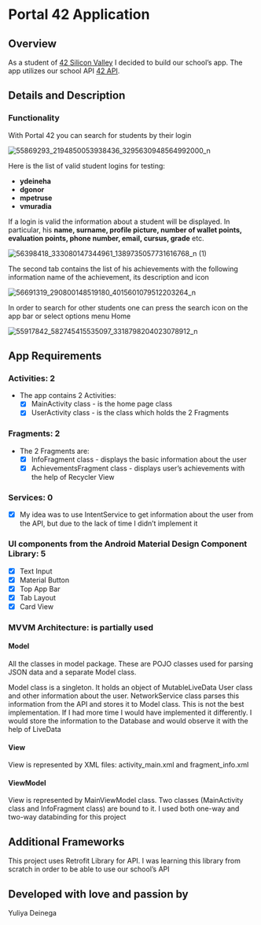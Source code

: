 # Portal 42 Application

## Overview
As a student of [42 Silicon Valley](https://www.42.us.org) I decided to build our school’s app. The app utilizes our school API [42 API](https://api.intra.42.fr/apidoc).


## Details and Description

### Functionality

With Portal 42 you can search for students by their login


![55869293_2194850053938436_3295630948564992000_n](https://user-images.githubusercontent.com/33399226/55455390-4a36b500-5598-11e9-8b0f-74689e7c77e0.png)

Here is the list of valid student logins for testing:
* **ydeineha**
* **dgonor**
* **mpetruse**
* **vmuradia**

If a login is valid the information about a student will be displayed. In particular, his **name, surname, profile picture, number of wallet points, evaluation points, phone number, email, cursus, grade** etc.

![56398418_333080147344961_1389735057731616768_n (1)](https://user-images.githubusercontent.com/33399226/55456973-5ffaa900-559d-11e9-8174-3b70817189a7.png)

The second tab contains the list of his achievements with the following information name of the achievement, its description and icon

![56691319_290800148519180_4015601079512203264_n](https://user-images.githubusercontent.com/33399226/55455451-85d17f00-5598-11e9-8f67-8a2e6b0547f0.png)

In order to search for other students one can press the search icon on the app bar or select options menu Home

![55917842_582745415535097_3318798204023078912_n](https://user-images.githubusercontent.com/33399226/55456871-05614d00-559d-11e9-8e9b-f14eb5a7acb0.png)

## App Requirements
  
### Activities: 2
  * The app contains 2 Activities:
    - [x] MainActivity class - is the home page class
    - [x] UserActivity class - is the class which holds the 2 Fragments
 ### Fragments: 2 
  * The 2 Fragments are:
      - [x] InfoFragment class - displays the basic information about the user
      - [x] AchievementsFragment class - displays user’s achievements with the help of Recycler View
  
  ### Services: 0
- [x] My idea was to use IntentService to get information about the user from the API, but due to the lack of time I didn’t implement it
 ### UI components from the Android Material Design Component Library: 5
      
  - [x] Text Input
  - [x] Material Button
  - [x] Top App Bar
  - [x] Tab Layout
  - [x] Card View
      
  ### MVVM Architecture: is partially used
 

#### Model

All the classes in model package. These are POJO classes used for parsing JSON data and a separate Model class.

Model class is a singleton. It holds an object of MutableLiveData User class and other information about the user. NetworkService class parses this information from the API and stores it to Model class. This is not the best implementation. If I had more time I would have implemented it differently. I would store the information to the Database and would observe it with the help of LiveData

#### View

View is represented by XML files: activity_main.xml and fragment_info.xml

#### ViewModel
View is represented by MainViewModel class. Two classes (MainActivity class and InfoFragment class) are bound to it. I used both one-way and two-way databinding for this project

## Additional Frameworks
This project uses Retrofit Library for API. I was learning this library from scratch in order to be able to use our school’s API

## **Developed with love and passion by**

Yuliya Deinega
